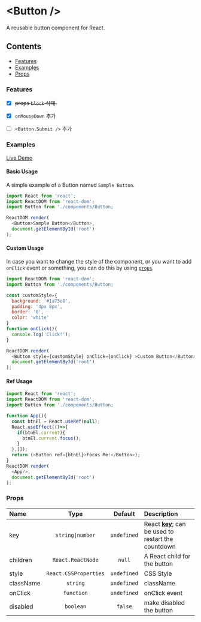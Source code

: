 # &lt;Button /&gt;
A reusable button component for React.

## Contents

- [Features](#features)
- [Examples](#examples)
- [Props](#props)


### Features

- [x] ~~props `block` 삭제.~~
- [x] `onMouseDown` 추가
- [ ] `<Button.Submit />` 추가
 

### Examples
[Live Demo](https://codesandbox.io/s/silly-voice-d2efo)

#### Basic Usage
A simple example of a Button named `Sample Button`.

```js
import React from 'react';
import ReactDOM from 'react-dom';
import Button from './components/Button;

ReactDOM.render(
  <Button>Sample Button</Button>,
  document.getElementById('root')
);
```

#### Custom Usage
In case you want to change the style of the component, or you want to add `onClick` event or something, you can do this by using [`props`](#props).

```js
import ReactDOM from 'react-dom';
import Button from './components/Button;

const customStyle={
  background: '#1a73e8',
  padding: '4px 8px',
  border: '0',
  color: 'white'
}
function onClick(){
  console.log('Click!');  
}

ReactDOM.render(
  <Button style={customStyle} onClick={onClick} >Custom Button</Button>,
  document.getElementById('root')
);
```

#### Ref Usage
```js
import React from 'react';
import ReactDOM from 'react-dom';
import Button from './components/Button;

function App(){
  const btnEl = React.useRef(null);
  React.useEffect(()=>{
    if(btnEl.current){
      btnEl.current.focus();
    }
  },[]);
  return (<Button ref={btnEl}>Focus Me!</Button>);
}
ReactDOM.render(
  <App/>,
  document.getElementById('root')
);
```


### Props

|Name|Type|Default|Description|
|:--|:--:|:-----:|:-----------|
|key|<code>string&#124;number</code>|`undefined`|React  [**key**](https://reactjs.org/docs/lists-and-keys.html#keys); can be used to restart the countdown|
|children|`React.ReactNode`|`null`|A React child for the button|
|style|`React.CSSProperties`|`undefined`|CSS Style|
|className|`string`|`undefined`|className|
|onClick|`function`|`undefined`|onClick event|
|disabled|`boolean`|`false`|make disabled the button|